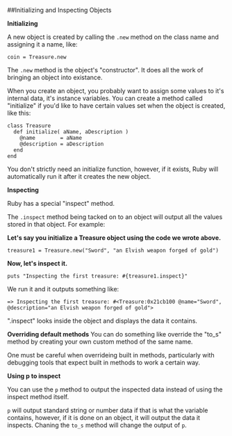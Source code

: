 ##Initializing and Inspecting Objects

**Initializing**

A new object is created by calling the ```.new``` method on the class name and assigning it a name, like:

```
coin = Treasure.new
``` 

The ```.new``` method is the object's "constructor". It does all the work of bringing an object into existance.

When you create an object, you probably want to assign some values to it's internal data, it's instance variables. You can create a method called "initialize" if you'd like to have certain values set when the object is created, like this:

```
class Treasure
  def initialize( aName, aDescription )
    @name        = aName
    @description = aDescription
  end
end
```

You don't strictly need an initialize function, however, if it exists, Ruby will automatically run it after it creates the new object.

**Inspecting**

Ruby has a special "inspect" method.

The ```.inspect``` method being tacked on to an object will output all the values stored in that object. For example:

**Let's say you initialize a Treasure object using the code we wrote above.**

```
treasure1 = Treasure.new("Sword", "an Elvish weapon forged of gold")
```

**Now, let's inspect it.**

```
puts "Inspecting the first treasure: #{treasure1.inspect}"
```

We run it and it outputs something like:

```
=> Inspecting the first treasure: #<Treasure:0x21cb100 @name="Sword", @description="an Elvish weapon forged of gold">
```

".inspect" looks inside the object and displays the data it contains.

**Overriding default methods**
You can do something like override the "to_s" method by creating your own custom method of the same name.

One must be careful when overrideing built in methods, particularly with debugging tools that expect built in methods to work a certain way.

**Using p to inspect**

You can use the ```p``` method to output the inspected data instead of using the inspect method itself.

```p``` will output standard string or number data if that is what the variable contains, however, if it is done on an object, it will output the data it inspects. Chaning the ```to_s``` method will change the output of ```p```.